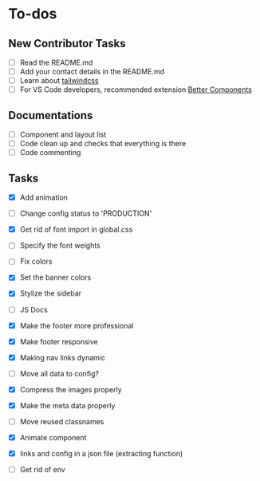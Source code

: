 # To-dos

## New Contributor Tasks

- [ ] Read the README.md
- [ ] Add your contact details in the README.md
- [ ] Learn about [tailwindcss](https://tailwindcss.com)
- [ ] For VS Code developers, recommended extension [Better Components](https://marketplace.visualstudio.com/items?itemName=aaron-bond.better-comments)

## Documentations

- [ ] Component and layout list
- [ ] Code clean up and checks that everything is there
- [ ] Code commenting

## Tasks

- [x] Add animation
- [ ] Change config status to 'PRODUCTION'
- [x] Get rid of font import in global.css
- [ ] Specify the font weights
- [ ] Fix colors
- [x] Set the banner colors
- [x] Stylize the sidebar
- [ ] JS Docs
- [x] Make the footer more professional
- [x] Make footer responsive
- [x] Making nav links dynamic
- [ ] Move all data to config?
- [x] Compress the images properly
- [x] Make the meta data properly
- [ ] Move reused classnames
- [x] Animate component
- [x] links and config in a json file (extracting function)

- [ ] Get rid of env